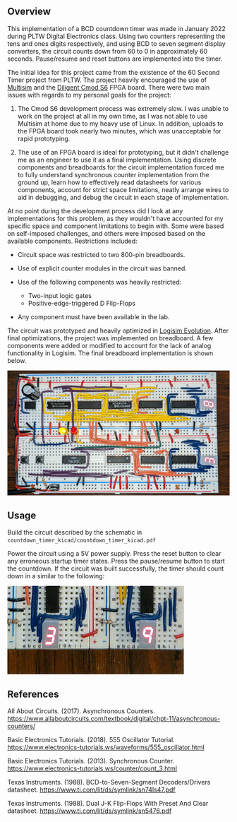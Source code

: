 ## Overview

This implementation of a BCD countdown timer was made in January 2022 during
PLTW Digital Electronics class.  Using two counters representing the tens
and ones digits respectively, and using BCD to seven segment display
converters, the circuit counts down from 60 to 0 in approximately 60 seconds.
Pause/resume and reset buttons are implemented into the timer.

The initial idea for this project came from the existence of the 60 Second
Timer project from PLTW.  The project heavily encouraged the use of
[Multisim](https://www.ni.com/en-us/shop/product/multisim.html) and the
[Diligent Cmod S6](https://digilent.com/reference/programmable-logic/cmod-s6/start)
FPGA board.  There were two main issues with regards to my personal goals
for the project:

1. The Cmod S6 development process was extremely slow.  I was unable to work on
   the project at all in my own time, as I was not able to use Multisim at home
   due to my heavy use of Linux.  In addition, uploads to the FPGA board took
   nearly two minutes, which was unacceptable for rapid prototyping.

2. The use of an FPGA board is ideal for prototyping, but it didn't challenge
   me as an engineer to use it as a final implementation.  Using discrete
   components and breadboards for the circuit implementation forced me to fully
   understand synchronous counter implementation from the ground up, learn how
   to effectively read datasheets for various components, account for strict
   space limitations, neatly arrange wires to aid in debugging, and debug the
   circuit in each stage of implementation.

At no point during the development process did I look at any implementations
for this problem, as they wouldn't have accounted for my specific space and
component limitations to begin with.  Some were based on self-imposed
challenges, and others were imposed based on the available components.
Restrictions included:

* Circuit space was restricted to two 800-pin breadboards.

* Use of explicit counter modules in the circuit was banned.

* Use of the following components was heavily restricted:
    * Two-input logic gates
    * Positive-edge-triggered D Flip-Flops

* Any component must have been available in the lab.

The circuit was prototyped and heavily optimized in
[Logisim Evolution](https://github.com/logisim-evolution/logisim-evolution).
After final optimizations, the project was implemented on breadboard.
A few components were added or modified to account for the lack of analog
functionality in Logisim.  The final breadboard implementation is shown below.

![Breadboard Implementation](./breadboard/countdown_timer_breadboard.jpg)


## Usage

Build the circuit described by the schematic in
`countdown_timer_kicad/countdown_timer_kicad.pdf`

Power the circuit using a 5V power supply.  Press the reset button to clear any
erroneous startup timer states.  Press the pause/resume button to start the
countdown.  If the circuit was built successfully, the timer should count down
in a similar to the following:

![Breadboard Countdown](./breadboard/countdown_timer_demo.gif)


## References

All About Circuits.  (2017).  Asynchronous Counters.
<https://www.allaboutcircuits.com/textbook/digital/chpt-11/asynchronous-counters/>

Basic Electronics Tutorials.  (2018).  555 Oscillator Tutorial.
<https://www.electronics-tutorials.ws/waveforms/555_oscillator.html>

Basic Electronics Tutorials.  (2013).  Synchronous Counter.
<https://www.electronics-tutorials.ws/counter/count_3.html>

Texas Instruments.  (1988).  BCD-to-Seven-Segment Decoders/Drivers datasheet.
<https://www.ti.com/lit/ds/symlink/sn74ls47.pdf>

Texas Instruments.  (1988).  Dual J-K Flip-Flops With Preset And Clear
datasheet.  <https://www.ti.com/lit/ds/symlink/sn5476.pdf>

